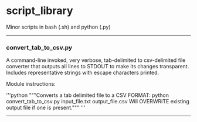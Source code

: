 # script_library
Minor scripts in bash (.sh) and python (.py)

---

### convert_tab_to_csv.py
A command-line invoked, very verbose, tab-delimited to csv-delimited file converter that outputs all lines to STDOUT to make its changes transparent. Includes representative strings with escape characters printed.  


Module instructions:

'''python
"""Converts a tab delimited file to a CSV
FORMAT: python convert_tab_to_csv.py input_file.txt output_file.csv
Will OVERWRITE existing output file if one is present."""
'''

---

